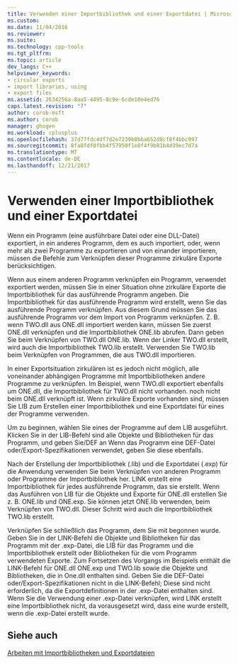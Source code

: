 ```yaml
---
title: Verwenden einer Importbibliothek und einer Exportdatei | Microsoft Docs
ms.custom: 
ms.date: 11/04/2016
ms.reviewer: 
ms.suite: 
ms.technology: cpp-tools
ms.tgt_pltfrm: 
ms.topic: article
dev_langs: C++
helpviewer_keywords:
- circular exports
- import libraries, using
- export files
ms.assetid: 2634256a-8aa5-4495-8c9e-6cde10e4ed76
caps.latest.revision: "7"
author: corob-msft
ms.author: corob
manager: ghogen
ms.workload: cplusplus
ms.openlocfilehash: 37d77fdc4df7d2e7239b8bba652d8cf8f4bbc997
ms.sourcegitcommit: 8fa8fdf0fbb4f57950f1e8f4f9b81b4d39ec7d7a
ms.translationtype: MT
ms.contentlocale: de-DE
ms.lasthandoff: 12/21/2017
---
```

# <a name="using-an-import-library-and-export-file"></a>Verwenden einer Importbibliothek und einer Exportdatei
Wenn ein Programm (eine ausführbare Datei oder eine DLL-Datei) exportiert, in ein anderes Programm, dem es auch importiert, oder, wenn mehr als zwei Programme zu exportieren und von einander importieren, müssen die Befehle zum Verknüpfen dieser Programme zirkuläre Exporte berücksichtigen.  
  
 Wenn aus einem anderen Programm verknüpfen ein Programm, verwendet exportiert werden, müssen Sie in einer Situation ohne zirkuläre Exporte die Importbibliothek für das ausführende Programm angeben. Die Importbibliothek für das ausführende Programm wird erstellt, wenn Sie das ausführende Programm verknüpfen. Aus diesem Grund müssen Sie das ausführende Programm vor dem Import von Programm verknüpfen. Z. B. wenn TWO.dll aus ONE.dll importiert werden kann, müssen Sie zuerst ONE.dll verknüpfen und die Importbibliothek ONE.lib abrufen. Dann geben Sie beim Verknüpfen von TWO.dll ONE.lib. Wenn der Linker TWO.dll erstellt, wird auch die Importbibliothek TWO.lib erstellt. Verwenden Sie TWO.lib beim Verknüpfen von Programmen, die aus TWO.dll importieren.  
  
 In einer Exportsituation zirkulären ist es jedoch nicht möglich, alle voneinander abhängigen Programme mit Importbibliotheken andere Programme zu verknüpfen. Im Beispiel, wenn TWO.dll exportiert ebenfalls um ONE.dll, die Importbibliothek für TWO.dll nicht vorhanden. noch nicht beim ONE.dll verknüpft ist. Wenn zirkuläre Exporte vorhanden sind, müssen Sie LIB zum Erstellen einer Importbibliothek und eine Exportdatei für eines der Programme verwenden.  
  
 Um zu beginnen, wählen Sie eines der Programme auf dem LIB ausgeführt. Klicken Sie in der LIB-Befehl sind alle Objekte und Bibliotheken für das Programm, und geben Sie/DEF an Wenn das Programm eine DEF-Datei oder/Export-Spezifikationen verwendet, geben Sie diese ebenfalls.  
  
 Nach der Erstellung der Importbibliothek (.lib) und die Exportdatei (.exp) für die Anwendung verwenden Sie beim Verknüpfen von anderen Programm oder Programme der Importbibliothek her. LINK erstellt eine Importbibliothek für jedes ausführende Programm, das sie erstellt. Wenn das Ausführen von LIB für die Objekte und Exporte für ONE.dll erstellen Sie z. B. ONE.lib und ONE.exp. Sie können jetzt ONE.lib verwenden, beim Verknüpfen von TWO.dll. Dieser Schritt wird auch die Importbibliothek TWO.lib erstellt.  
  
 Verknüpfen Sie schließlich das Programm, dem Sie mit begonnen wurde. Geben Sie in der LINK-Befehl die Objekte und Bibliotheken für das Programm mit der .exp-Datei, die LIB für das Programm und die Importbibliothek erstellt oder Bibliotheken für die vom Programm verwendeten Exporte. Zum Fortsetzen des Vorgangs im Beispiels enthält die LINK-Befehl für ONE.dll ONE.exp und TWO.lib sowie die Objekte und Bibliotheken, die in One.dll enthalten sind. Geben Sie die DEF-Datei oder/Export-Spezifikationen nicht in die LINK-Befehl; Diese sind nicht erforderlich, da die Exportdefinitionen in der .exp-Datei enthalten sind. Wenn Sie die Verwendung einer .exp-Datei verknüpfen, wird LINK erstellt eine Importbibliothek nicht, da vorausgesetzt wird, dass eine wurde erstellt, wenn die .exp-Datei erstellt wurde.  
  
## <a name="see-also"></a>Siehe auch  
 [Arbeiten mit Importbibliotheken und Exportdateien](../../build/reference/working-with-import-libraries-and-export-files.md)